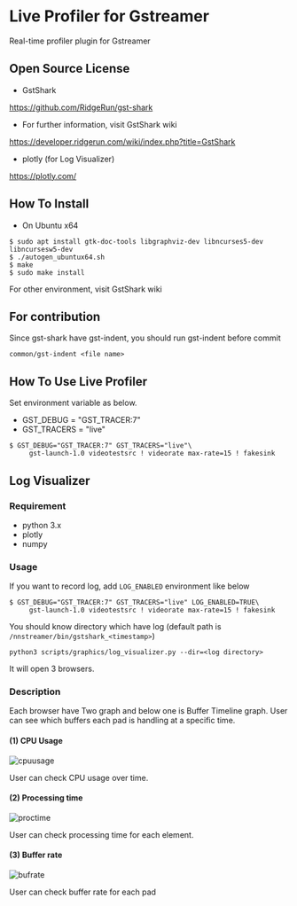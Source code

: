 # Live Profiler for Gstreamer
Real-time profiler plugin for Gstreamer

## Open Source License
- GstShark

https://github.com/RidgeRun/gst-shark

- For further information, visit GstShark wiki

https://developer.ridgerun.com/wiki/index.php?title=GstShark

- plotly (for Log Visualizer)

https://plotly.com/

## How To Install
- On Ubuntu x64
```console
$ sudo apt install gtk-doc-tools libgraphviz-dev libncurses5-dev libncursesw5-dev
$ ./autogen_ubuntux64.sh
$ make
$ sudo make install
```
For other environment, visit GstShark wiki

## For contribution
Since gst-shark have gst-indent, you should run gst-indent before commit
```
common/gst-indent <file name>
```

## How To Use Live Profiler
Set environment variable as below.
- GST_DEBUG = "GST_TRACER:7"
- GST_TRACERS = "live"
```console
$ GST_DEBUG="GST_TRACER:7" GST_TRACERS="live"\
     gst-launch-1.0 videotestsrc ! videorate max-rate=15 ! fakesink
```

## Log Visualizer
### Requirement
- python 3.x
- plotly
- numpy

### Usage
If you want to record log, add `LOG_ENABLED` environment like below
```console
$ GST_DEBUG="GST_TRACER:7" GST_TRACERS="live" LOG_ENABLED=TRUE\
     gst-launch-1.0 videotestsrc ! videorate max-rate=15 ! fakesink
```

You should know directory which have log (default path is `/nnstreamer/bin/gstshark_<timestamp>`)
```
python3 scripts/graphics/log_visualizer.py --dir=<log directory>
```
It will open 3 browsers.

### Description

Each browser have Two graph and below one is Buffer Timeline graph.
User can see which buffers each pad is handling at a specific time.

#### (1) CPU Usage 

![cpuusage](https://user-images.githubusercontent.com/44594966/85497519-07d41a80-b619-11ea-810e-6d15661206a4.png)

User can check CPU usage over time.

#### (2) Processing time

![proctime](https://user-images.githubusercontent.com/44594966/85497520-07d41a80-b619-11ea-9880-bc135c008867.png)

User can check processing time for each element.

#### (3) Buffer rate

![bufrate](https://user-images.githubusercontent.com/44594966/85497513-06a2ed80-b619-11ea-8bfa-c3e4c27dae3b.png)

User can check buffer rate for each pad
